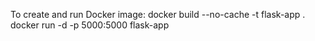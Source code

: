 To create and run Docker image:
docker build --no-cache -t flask-app .
docker run -d -p 5000:5000 flask-app
